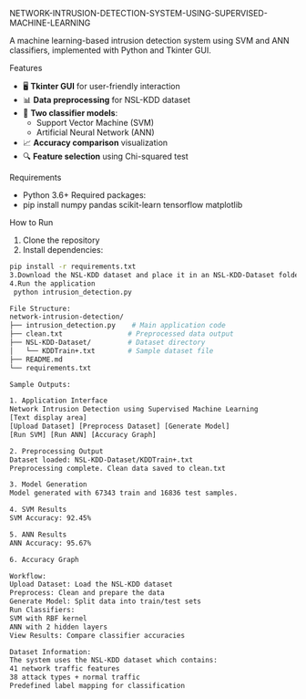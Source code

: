  NETWORK-INTRUSION-DETECTION-SYSTEM-USING-SUPERVISED-MACHINE-LEARNING

A machine learning-based intrusion detection system using SVM and ANN classifiers, implemented with Python and Tkinter GUI.

 Features

- 🖥️ **Tkinter GUI** for user-friendly interaction
- 📊 **Data preprocessing** for NSL-KDD dataset
- 🤖 **Two classifier models**:
  - Support Vector Machine (SVM)
  - Artificial Neural Network (ANN)
- 📈 **Accuracy comparison** visualization
- 🔍 **Feature selection** using Chi-squared test

Requirements

- Python 3.6+
  Required packages:
- pip install numpy pandas scikit-learn tensorflow matplotlib
  
How to Run
1. Clone the repository
2. Install dependencies:
 ```bash
 pip install -r requirements.txt
3.Download the NSL-KDD dataset and place it in an NSL-KDD-Dataset folder
4.Run the application
  python intrusion_detection.py

File Structure:
network-intrusion-detection/
├── intrusion_detection.py    # Main application code
├── clean.txt                # Preprocessed data output
├── NSL-KDD-Dataset/         # Dataset directory
│   └── KDDTrain+.txt        # Sample dataset file
├── README.md
└── requirements.txt

Sample Outputs:

1. Application Interface
Network Intrusion Detection using Supervised Machine Learning
[Text display area]
[Upload Dataset] [Preprocess Dataset] [Generate Model]
[Run SVM] [Run ANN] [Accuracy Graph]

2. Preprocessing Output
Dataset loaded: NSL-KDD-Dataset/KDDTrain+.txt
Preprocessing complete. Clean data saved to clean.txt

3. Model Generation
Model generated with 67343 train and 16836 test samples.

4. SVM Results
SVM Accuracy: 92.45%

5. ANN Results
ANN Accuracy: 95.67%

6. Accuracy Graph

Workflow:
Upload Dataset: Load the NSL-KDD dataset
Preprocess: Clean and prepare the data
Generate Model: Split data into train/test sets
Run Classifiers:
SVM with RBF kernel
ANN with 2 hidden layers
View Results: Compare classifier accuracies

Dataset Information:
The system uses the NSL-KDD dataset which contains:
41 network traffic features
38 attack types + normal traffic
Predefined label mapping for classification

